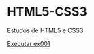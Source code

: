 # HTML5-CSS3
 Estudos de HTML5 e CSS3
 
<a href="https://jooaomarcelo.github.io/html-css/exercicios/ex001(Olá,%20Mundo!)/index.html" target="_blank">Executar ex001</a>
